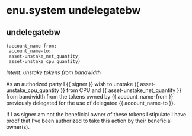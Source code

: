 # enu.system undelegatebw

## undelegatebw 
    (account_name-from; 
     account_name-to; 
     asset-unstake_net_quantity; 
     asset-unstake_cpu_quantity)

_Intent: unstake tokens from bandwidth_

As an authorized party I {{ signer }} wish to unstake {{ asset-unstake_cpu_quantity }} from CPU and {{ asset-unstake_net_quantity }} from bandwidth from the tokens owned by {{ account_name-from }} previously delegated for the use of delegatee {{ account_name-to }}. 

If I as signer am not the beneficial owner of these tokens I stipulate I have proof that I’ve been authorized to take this action by their beneficial owner(s). 
